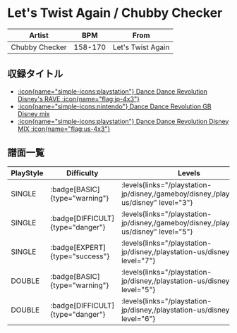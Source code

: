 # Let's Twist Again / Chubby Checker

|Artist|BPM|From|
|------|---|----|
|Chubby Checker|158-170|Let's Twist Again|

## 収録タイトル

- [:icon{name="simple-icons:playstation"} Dance Dance Revolution Disney's RAVE :icon{name="flag:jp-4x3"}](/playstation-jp/disney)
- [:icon{name="simple-icons:nintendo"} Dance Dance Revolution GB Disney mix](/gameboy/disney)
- [:icon{name="simple-icons:playstation"} Dance Dance Revolution Disney MIX :icon{name="flag:us-4x3"}](/playstation-us/disney)

## 譜面一覧

|PlayStyle|Difficulty|Levels|Notes|Movie|
|---------|----------|------|-----|-----|
|SINGLE| :badge[BASIC]{type="warning"}| :levels{links="/playstation-jp/disney,/gameboy/disney,/playstation-us/disney" level="3"}|138/0||
|SINGLE| :badge[DIFFICULT]{type="danger"}| :levels{links="/playstation-jp/disney,/gameboy/disney,/playstation-us/disney" level="5"}|206/0||
|SINGLE| :badge[EXPERT]{type="success"}| :levels{links="/playstation-jp/disney,/playstation-us/disney" level="7"}|290/0||
|DOUBLE| :badge[BASIC]{type="warning"}| :levels{links="/playstation-jp/disney,/playstation-us/disney" level="5"}|212/0||
|DOUBLE| :badge[DIFFICULT]{type="danger"}| :levels{links="/playstation-jp/disney,/playstation-us/disney" level="6"}|247/0||
